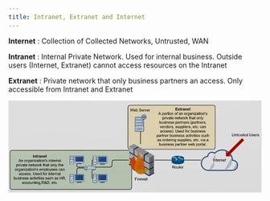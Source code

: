 ```yaml
---
title: Intranet, Extranet and Internet
---
```


**Internet** : Collection of Collected Networks, Untrusted, WAN

**Intranet** : Internal Private Network. Used for internal business. Outside users (Internet, Extranet) cannot access resources on the Intranet

**Extranet** : Private network that only business partners an access. Only accessible from Intranet and Extranet

![Net Types|600](../images/intranet_extranetand_internet.png)